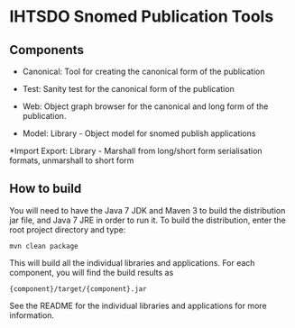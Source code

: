 IHTSDO Snomed Publication Tools
===============================
Components
----------
* Canonical: Tool for creating the canonical form of the publication

* Test: Sanity test for the canonical form of the publication
    
* Web: Object graph browser for the canonical and long form of the publication. 

* Model:
        Library - Object model for snomed publish applications

*Import Export:
        Library - Marshall from long/short form serialisation formats, unmarshall to short form


How to build
------------
You will need to have the Java 7 JDK and Maven 3 to build the distribution jar file, and Java 7 JRE in order to run it. 
To build the distribution, enter the root project directory and type:

    mvn clean package
    
This will build all the individual libraries and applications. For each component, you will find the build results as
    
    {component}/target/{component}.jar

See the README for the individual libraries and applications for more information.
